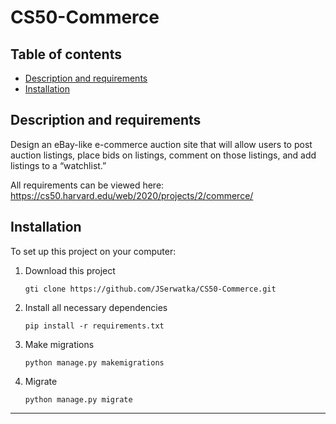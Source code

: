 # CS50-Commerce

## Table of contents
- [Description and requirements](#description-and-requirements)
- [Installation](#installation)

## Description and requirements
Design an eBay-like e-commerce auction site that will allow users to post auction listings, place bids on listings, comment on those listings, and add listings to a “watchlist.”

All requirements can be viewed here: https://cs50.harvard.edu/web/2020/projects/2/commerce/

## Installation
To set up this project on your computer:
1. Download this project
    ```
    gti clone https://github.com/JSerwatka/CS50-Commerce.git
    ```
2. Install all necessary dependencies
    ```
    pip install -r requirements.txt
    ```
3. Make migrations
    ```
    python manage.py makemigrations
    ```
4. Migrate
    ```
    python manage.py migrate
    ```

---

